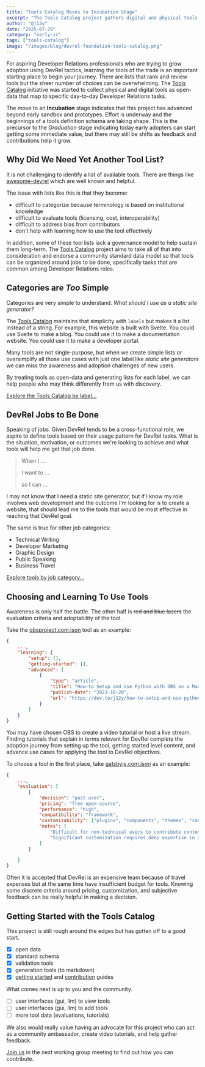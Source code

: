 ```yaml
---
title: "Tools Catalog Moves to Incubation Stage"
excerpt: "The Tools Catalog project gathers digital and physical tools that aid in the job of DevRel."
author: "@j12y"
date: "2025-07-29"
category: "early-ic"
tags: ["tools-catalog"]
image: "/images/blog/devrel-foundation-tools-catalog.png"
---
```


For aspiring Developer Relations professionals who are trying to grow adoption using DevRel tactics, learning the tools of the trade is an important starting place to begin your journey. There are lists that rank and review tools but the sheer number of choices can be overwhelming. The [Tools Catalog](/projects/tools-catalog) initiative was started to collect physical and digital tools as open-data that map to specific day-to-day Developer Relations tasks.

The move to an **Incubation** stage indicates that this project has advanced beyond early sandbox and prototypes. Effort is underway and the beginnings of a tools definition schema are taking shape. This is the precursor to the _Graduation_ stage indicating today early adopters can start getting some immediate value, but there may still be shifts as feedback and contributions help it grow.

## Why Did We Need Yet Another Tool List?

It is not challenging to identify a list of available tools. There are things like [awesome-devrel](https://github.com/devrelcollective/awesome-devrel) which are well known and helpful.

The issue with lists like this is that they become:

- difficult to categorize because terminology is based on institutional knowledge
- difficult to evaluate tools (licensing, cost, interoperability)
- difficult to address bias from contributors
- don't help with learning how to use the tool effectively

In addition, some of these tool lists lack a governance model to help sustain them long-term. The [Tools Catalog](https://github.com/DevRel-Foundation/tools-catalog) project aims to take all of that into consideration and endorse a community standard data model so that tools can be organized around jobs to be done, specifically tasks that are common among Developer Relations roles.

## Categories are _Too_ Simple 

Categories are very simple to understand. _What should I use as a static site generator?_ 

The [Tools Catalog](https://github.com/DevRel-Foundation/tools-catalog) maintains that simplicity with `labels` but makes it a list instead of a string. For example, this website is built with Svelte. You could use Svelte to make a blog. You could use it to make a documentation website. You could use it to make a developer portal.

Many tools are not single-purpose, but when we create simple lists or oversimplify all those use cases with just one label like _static site generators_ we can miss the awareness and adoption challenges of new users.

By treating tools as open-data and generating lists for each label, we can help people who may think differently from us with discovery.

[Explore the Tools Catalog by label...](https://github.com/DevRel-Foundation/tools-catalog/tree/main/docs/index/by-label)

## DevRel Jobs to Be Done

Speaking of jobs. Given DevRel tends to be a cross-functional role, we aspire to define tools based on their usage pattern for DevRel tasks. What is the situation, motivation, or outcomes we're looking to achieve and what tools will help me get that job done.

> When I ...
>
> I want to ...
>
> so I can ...

I may not know that I need a static site generator, but if I know my role involves web development and the outcome I'm looking for is to create a website, that should lead me to the tools that would be most effective in reaching that DevRel goal.

The same is true for other job categories:

- Technical Writing
- Developer Marketing
- Graphic Design
- Public Speaking
- Business Travel

[Explore tools by job category...](https://github.com/DevRel-Foundation/tools-catalog/tree/main/docs/index/by-job-category)

## Choosing and Learning To Use Tools

Awareness is only half the battle. The other half is ~~red and blue lasers~~ the evaluation criteria and adoptability of the tool.

Take the [obsproject.com.json](https://github.com/DevRel-Foundation/tools-catalog/blob/main/data/obsproject.com.json) tool as an example:

```json
{
    ...,
    "learning": {
        "setup": [],
        "getting-started": [],
        "advanced": [
            {
                "type": "article",
                "title": "How-to Setup and Use Python with OBS on a Mac",
                "publish-date": "2023-10-20",
                "url": "https://dev.to/j12y/how-to-setup-and-use-python-with-obs-on-a-mac-1055"
            }
        ]
    }
}
```

You may have chosen OBS to create a video tutorial or host a live stream. Finding tutorials that explain in terms relevant for DevRel complete the adoption journey from setting up the tool, getting started level content, and advance use cases for applying the tool to DevRel objectives. 

To choose a tool in the first place, take [gatsbyjs.com.json](https://github.com/DevRel-Foundation/tools-catalog/blob/main/data/gatsbyjs.com.json) as an example:

```json
{
    ...,
    "evaluation": [
        {
            "decision": "past user",
            "pricing": "free open-source",
            "performance": "high",
            "compatibility": "framework",
            "customizability": ["plugins", "components", "themes", "config"],
            "notes": [
                "Difficult for non-technical users to contribute content without another CMS. Switched to Wordpress for ease of use by marketing groups.",
                "Significant customization requires deep expertise in dev team with Node, React and GraphQL."
            ]
        }

    ]
}
```

Often it is accepted that DevRel is an expensive team because of travel expenses but at the same time have insufficient budget for tools. Knowing some discrete criteria around pricing, customization, and subjective feedback can be really helpful in making a decision.


## Getting Started with the Tools Catalog

This project is still rough around the edges but has gotten off to a good start. 

- [x] open data
- [x] standard schema
- [x] validation tools
- [x] generation tools (to markdown)
- [x] [getting started](https://github.com/DevRel-Foundation/tools-catalog/blob/main/docs/guides/getting-started.md) and [contribution](https://github.com/DevRel-Foundation/tools-catalog/blob/main/CONTRIBUTING.md) guides

What comes next is up to you and the community.

- [ ] user interfaces (gui, llm) to view tools
- [ ] user interfaces (gui, llm) to add tools
- [ ] more tool data (evaluations, tutorials)

We also would really value having an advocate for this project who can act as a community ambassador, create video tutorials, and help gather feedback. 

[Join us](/join-us) in the next working group meeting to find out how you can contribute.
